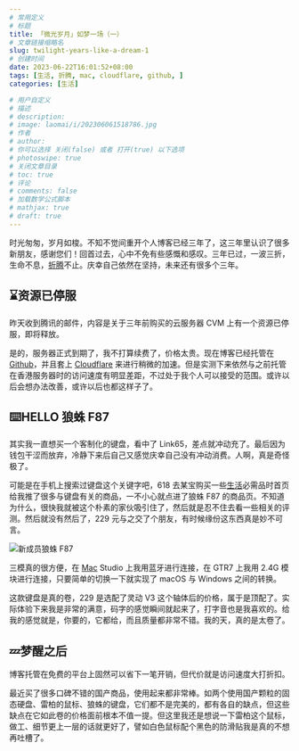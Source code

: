 ```yaml
---
# 常用定义
# 标题
title: 「微光岁月」如梦一场（一）
# 文章链接缩略名
slug: twilight-years-like-a-dream-1
# 创建时间
date: 2023-06-22T16:01:52+08:00
tags: [生活, 折腾, mac, cloudflare, github, ]
categories: [生活]

# 用户自定义
# 描述
# description: 
# image: laomai/i/202306061518786.jpg
# 作者
# author: 
# 你可以选择 关闭(false) 或者 打开(true) 以下选项
# photoswipe: true
# 关闭文章目录
# toc: true
# 评论
# comments: false
# 加载数学公式脚本
# mathjax: true
# draft: true
---
```


时光匆匆，岁月如梭。不知不觉间重开个人博客已经三年了，这三年里认识了很多新朋友，感谢您们！回首过去，心中不免有些感慨和感叹。三年已过，一波三折，生命不息，[折腾](折腾.md)不止。庆幸自己依然在坚持，未来还有很多个三年。

## ⌛️资源已停服

昨天收到腾讯的邮件，内容是关于三年前购买的云服务器 CVM 上有一个资源已停服，即将释放。

是的，服务器正式到期了，我不打算续费了，价格太贵。现在博客已经托管在 [Github](Github.md)，并且套上 [Cloudflare](cloudflare.md) 来进行稍微的加速。但是实测下来依然与之前托管在香港服务器时的访问速度有明显差距，不过处于我个人可以接受的范围。或许以后会想办法改善，或许以后也都这样子了。

## ⌨️HELLO 狼蛛 F87

其实我一直想买一个客制化的键盘，看中了 Link65，差点就冲动充了。最后因为钱包干涩而放弃，冷静下来后自己又感觉庆幸自己没有冲动消费。人啊，真是奇怪极了。

可能是在手机上搜索过键盘这个关键字吧，618 去某宝购买一些[生活](生活.md)必需品时首页给我推了很多与键盘有关的商品，一不小心就点进了狼蛛 F87 的商品页。不知道为什么，很快我就被这个朴素的家伙吸引住了，然后就是忍不住去看一些相关的评测。然后就没有然后了，229 元与之交了个朋友，有时候缘份这东西真是妙不可言。

![新成员狼蛛 F87](https://sdn.qylao.com/laomai/i/202307301347189.jpg)

三模真的很方便，在 [Mac](Mac.md) Studio 上我用蓝牙进行连接，在 GTR7 上我用 2.4G 模块进行连接，只要简单的切换一下就实现了 macOS 与 Windows 之间的转换。

这款键盘是真的卷，229 是选配了灵动 V3 这个轴体后的价格，属于是顶配了。实际体验下来我是非常的满意，码字的感觉瞬间就起来了，打字音也是我喜欢的。给我的感觉就是，你要的，它都给，而且质量都非常不错。我的天，真的是太卷了。

## 💤梦醒之后

博客托管在免费的平台上固然可以省下一笔开销，但代价就是访问速度大打折扣。

最近买了很多口碑不错的国产商品，使用起来都非常棒。如两个使用国产颗粒的固态硬盘、雷柏的鼠标、狼蛛的键盘，它们都不是完美的，都有各自的缺点，但这些缺点在它如此卷的价格面前根本不值一提。但这里我还是想说一下雷柏这个鼠标，做工、细节更上一层的话就更好了，譬如白色鼠标配个黑色的防滑贴我是真的不想再吐槽了。
